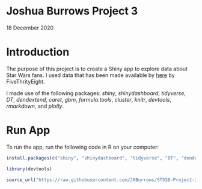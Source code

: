 Joshua Burrows Project 3
================
18 December 2020

# Introduction

The purpose of this project is to create a Shiny app to explore data
about Star Wars fans. I used data that has been made available by
[here](https://github.com/fivethirtyeight/data/tree/master/star-wars-survey)
by FiveThrityEight.

I made use of the following packages: *shiny*, *shinydashboard*,
*tidyverse*, *DT*, *dendextend*, *caret*, *gbm*, *formula.tools*,
*cluster*, *knitr*, *devtools*, *rmarkdown*, and *plotly*.

# Run App

To run the app, run the following code in R on your computer:

``` r
install.packages(c("shiny", "shinydashboard", "tidyverse", "DT", "dendextend", "caret", "gbm", "formula.tools", "cluster", "knitr", "devtools", "rmarkdown", "plotly"))

library(devtools)

source_url("https://raw.githubusercontent.com/JKBurrows/ST558-Project-3/main/app.R")
```
